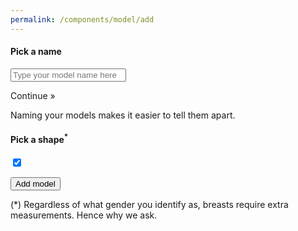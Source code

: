 ```yaml
---
permalink: /components/model/add
---
```

<!-- Start of /components/model/add -->
<form id="new-model-form">
    <div class="panel-holder text-center">
        <div class="panel text-center" id="login-panel">
            <h4>Pick a name</h4>
            <!-- name -->
            <div class="input-group">
                <input class="form-text form-control text-center" id="name" name="name" value="" type="text" placeholder="Type your model name here">
            </div>
            <p class="mt-3"><a id="show-body-type" class="poh btn btn-primary">Continue &raquo;</a></p>
            <p>Naming your models makes it easier to tell them apart.</p>
        </div>
        <div class="panel text-center" id="recover-panel">
            <h4>Pick a shape<sup>*</sup></h4>
            <!-- body -->
            <div class="input-group key-toggle key-sm mt-4">
                <div class="toggle toggle-light text-center" style="margin: auto;" id="body-toggle"></div>
            </div>
            <input class="hidden" id="body" name="body" value="female" type="checkbox" checked="">
            <div id="loader" class=""><p><button type="submit" class="btn btn-primary mt-4 btn-block">Add model</button></p></div>
            <p>(*) Regardless of what gender you identify as, breasts require extra measurements. Hence why we ask.</p>
        </div>
    </div>
</form>
<!-- End of /components/model/add -->
